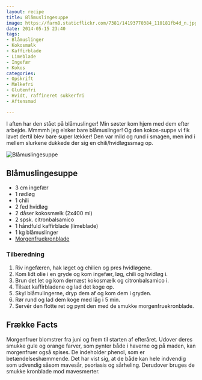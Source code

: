 ```yaml
---
layout: recipe
title: Blåmuslingesuppe
image: https://farm8.staticflickr.com/7381/14193770384_110181fb4d_n.jpg
date: 2014-05-15 23:40
tags:
- Blåmuslinger
- Kokosmælk
- Kaffirblade
- Limeblade
- Ingefær
- Kokos
categories:
- Opskrift
- Mælkefri
- Glutenfri
- Hvidt, raffineret sukkerfri
- Aftensmad

---
```


I aften har den stået på blåmuslinger! Min søster kom hjem med dem efter arbejde. Mmmmh jeg elsker bare blåmuslinger! Og den kokos-suppe vi fik lavet dertil blev bare super lækker! Den var mild og rund i smagen, men ind i mellem slurkene dukkede der sig en chili/hvidløgssmag op.

![Blåmuslingesuppe](https://farm8.staticflickr.com/7381/14193770384_110181fb4d_z.jpg)


## Blåmuslingesuppe
- 3 cm ingefær
- 1 rødløg
- 1 chili
- 2 fed hvidløg
- 2 dåser kokosmælk (2x400 ml)
- 2 spsk. citronbalsamico
- 1 håndfuld kaffirblade (limeblade)
- 1 kg blåmuslinger
- [Morgenfruekronblade](http://nyborggaard.dk/)


### Tilberedning
1. Riv ingefæren, hak løget og chilien og pres hvidløgene.
2. Kom lidt olie i en gryde og kom ingefær, løg, chili og hvidløg i.
3. Brun det let og kom dernæst kokosmælk og citronbalsamico i.
4. Tilsæt kaffirbladene og lad det koge op.
5. Skyl blåmulingerne, dryp dem af og kom dem i gryden.
6. Rør rund og lad dem koge med låg i 5 min.
7. Servér den flotte ret og pynt den med de smukke morgenfruekronblade.








## Frække Facts
Morgenfruer blomstrer fra juni og frem til starten af efteråret. Udover deres smukke gule og orange farver, som pynter både i haverne og på maden, kan morgenfruer også spises. De indeholder phenol, som er betændelseshæmmende. Det har vist sig, at de både kan hele indvendig som udvendig såsom mavesår, psoriasis og sårheling. Derudover bruges de smukke kronblade mod mavesmerter.